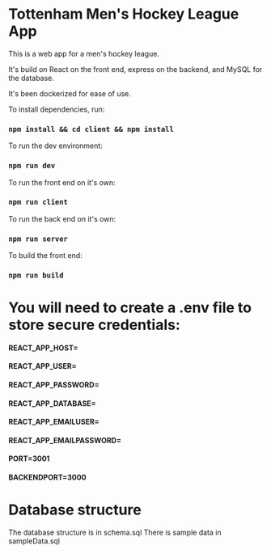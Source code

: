 # Tottenham Men's Hockey League App

This is a web app for a men's hockey league.  

It's build on React on the front end, express on the backend, and MySQL for the database.

It's been dockerized for ease of use.

To install dependencies, run:
### `npm install && cd client && npm install`

To run the dev environment:
### `npm run dev`

To run the front end on it's own:
### `npm run client`

To run the back end on it's own:
### `npm run server`

To build the front end:
### `npm run build`

# You will need to create a .env file to store secure credentials:
#### REACT_APP_HOST=
#### REACT_APP_USER=
#### REACT_APP_PASSWORD=
#### REACT_APP_DATABASE=
#### REACT_APP_EMAILUSER=
#### REACT_APP_EMAILPASSWORD=
#### PORT=3001
#### BACKENDPORT=3000

# Database structure
The database structure is in schema.sql
There is sample data in sampleData.sql
